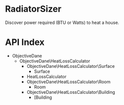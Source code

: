# RadiatorSizer
Discover power required (BTU or Watts) to heat a house.

API Index
=========

* ObjectiveDane
    * ObjectiveDane\HeatLossCalculator
        * ObjectiveDane\HeatLossCalculator\Surface
            * Surface
        * HeatLossCalculator
        * ObjectiveDane\HeatLossCalculator\Room
            * Room
        * ObjectiveDane\HeatLossCalculator\Building
            * [Building

